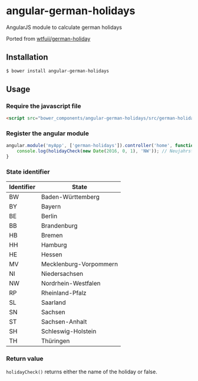 # angular-german-holidays

AngularJS module to calculate german holidays

Ported from [wtfuii/german-holiday](https://github.com/wtfuii/german-holiday)

## Installation

```sh
$ bower install angular-german-holidays
```
## Usage

### Require the javascript file

```html
<script src="bower_components/angular-german-holidays/src/german-holidays.js"></script>
```

### Register the angular module

```js
angular.module('myApp', ['german-holidays']).controller('home', function (holidayCheck) {
    console.log(holidayCheck(new Date(2016, 0, 1), 'NW')); // Neujahrstag
}
```

### State identifier

Identifier  | State
----------- | -----------------------
BW          | Baden-Württemberg
BY          | Bayern
BE          | Berlin
BB          | Brandenburg
HB          | Bremen
HH          | Hamburg
HE          | Hessen
MV          | Mecklenburg-Vorpommern
NI          | Niedersachsen
NW          | Nordrhein-Westfalen
RP          | Rheinland-Pfalz
SL          | Saarland
SN          | Sachsen
ST          | Sachsen-Anhalt
SH          | Schleswig-Holstein
TH          | Thüringen

### Return value

`holidayCheck()` returns either the name of the holiday or false.
